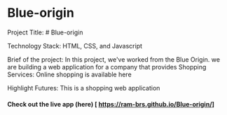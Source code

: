 ﻿# Blue-origin
﻿Project Title: # Blue-origin

Technology Stack: HTML, CSS, and Javascript

Brief of the project: In this project, we've worked from the Blue Origin.
we are building a web application for a company that provides Shopping
Services: Online shopping is available here

Highlight Futures: This is a shopping web application
  
#### Check out the live app (here) [ https://ram-brs.github.io/Blue-origin/]

